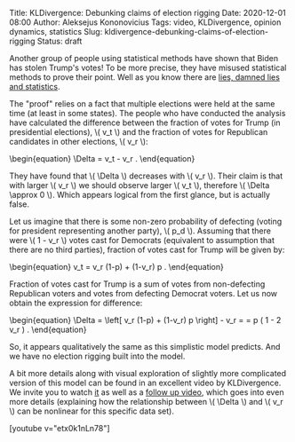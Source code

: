 Title: KLDivergence: Debunking claims of election rigging
Date: 2020-12-01 08:00
Author: Aleksejus Kononovicius
Tags: video, KLDivergence, opinion dynamics, statistics
Slug: kldivergence-debunking-claims-of-election-rigging
Status: draft

Another group of people using statistical methods have shown that Biden has
stolen Trump's votes! To be more precise, they have misused statistical methods
to prove their point. Well as you know there are
[lies, damned lies and statistics](https://en.wikipedia.org/wiki/Lies,_damned_lies,_and_statistics).<!--more-->

The "proof" relies on a fact that multiple elections were held at the same time
(at least in some states). The people who have conducted the analysis have
calculated the difference between the fraction of votes for Trump (in
presidential elections), \\\( v\_t \\\) and the fraction of votes for Republican
candidates in other elections, \\\( v\_r \\\):

\begin{equation}
    \Delta = v\_t - v\_r .
\end{equation}

They have found that \\\( \Delta \\\) decreases with \\\( v\_r \\\). Their claim
is that with larger \\\( v\_r \\\) we should observe larger \\\( v\_t \\\),
therefore \\\( \Delta \approx 0 \\\). Which appears logical from the first
glance, but is actually false.

Let us imagine that there is some non-zero probability of defecting (voting
for president representing another party), \\\( p\_d \\\). Assuming that there
were \\\( 1 - v\_r \\\) votes cast for Democrats (equivalent to assumption that
there are no third parties), fraction of votes cast for Trump will be given by:

\begin{equation}
    v\_t = v\_r (1-p) + (1-v\_r) p .
\end{equation}

Fraction of votes cast for Trump is a sum of votes from non-defecting
Republican voters and votes from defecting Democrat voters. Let us now obtain
the expression for difference:

\begin{equation}
    \Delta = \left[ v\_r (1-p) + (1-v\_r) p \right] - v\_r = 
           = p ( 1 - 2 v\_r ) .
\end{equation}

So, it appears qualitatively the same as this simplistic model predicts. And
we have no election rigging built into the model.

A bit more details along with visual exploration of slightly more complicated
version of this model can be found in an excellent video by KLDivergence. We
invite you to watch [it](https://www.youtube.com/watch?v=MANdMBpMghw) as well as
a [follow up video](https://www.youtube.com/watch?v=fH0Z-8563-E), which goes
into even more details (explaining how the relationship between \\\( \Delta \\\)
and \\\( v\_r \\\) can be nonlinear for this specific data set).

[youtube v="etx0k1nLn78"]
